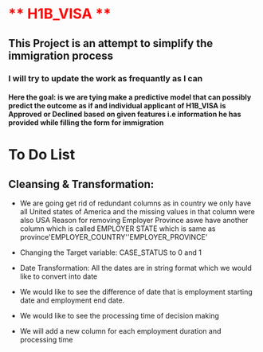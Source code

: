 
# <b style='color:red'> ** H1B_VISA **</b>




## This Project is an attempt to simplify the immigration process

### I will try to update the work as frequantly as I can

#### Here the goal: is we are tying make a predictive model that can possibly predict the outcome as if and individual applicant of H1B_VISA is Approved or Declined based on given features i.e information he has provided while filling the form for immigration

# To Do List
## Cleansing & Transformation:
*  We are going get rid of redundant columns as in country we only have all United states of America and the missing values in that column were also USA Reason for removing Employer Province aswe have another column which is called EMPLOYER STATE which is same as province'EMPLOYER_COUNTRY''EMPLOYER_PROVINCE'

*  Changing the Target variable: CASE_STATUS to 0 and 1 
 
*  Date Transformation: All the dates are in string format which we would like to convert into date
* We would like to see the difference of date that is employment starting date and employment end date. 
* We would like to see the processing time of decision making 
*  We will add a new column for each employment duration and processing time 
